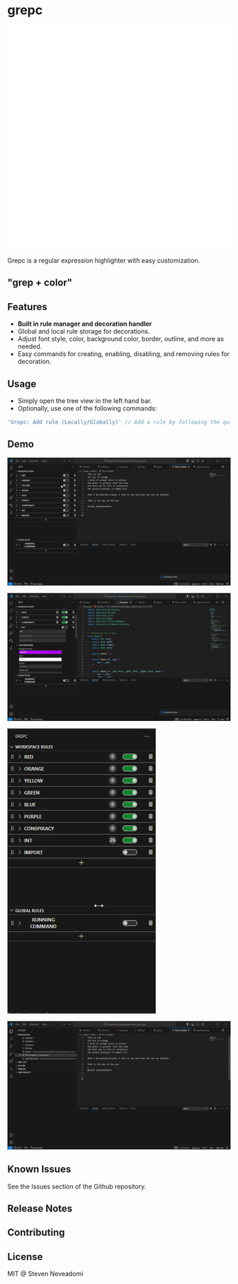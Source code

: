 # grepc

<p align="center">
    <img src="media/grecs.png">
</p>

Grepc is a regular expression highlighter with easy customization.

## **"grep + color"**

## Features

- **Built in rule manager and decoration handler**
- Global and local rule storage for decorations.
- Adjust font style, color, background color, border, outline, and more as needed.
- Easy commands for creating, enabling, disabling, and removing rules for decoration.

## Usage

- Simply open the tree view in the left hand bar.
- Optionally, use one of the following commands:

```js
'Grepc: Add rule (Locally/Globally)' // Add a rule by following the quick pick menus.
```

## Demo
![Example 4](media/Code_PSyTYpsF5e.gif)

![Example 2](media/Code_IlBi9doiz1.gif)

![Example 3](media/Code_PMvUMJj9x3.gif)

![Example 1](media/Code_hRfd4iIgh6.gif)

## Known Issues

See the Issues section of the Github repository.

## Release Notes

## Contributing

## License

MIT @ Steven Neveadomi
